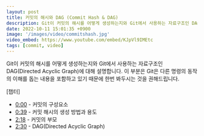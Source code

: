 ```yaml
---
layout: post
title: 커밋의 해시와 DAG (Commit Hash & DAG)
description: Git이 커밋의 해시를 어떻게 생성하는지와 Git에서 사용하는 자료구조인 DAG(Directed Acyclic Graph)에 대해 설명합니다.
date: 2022-10-11 15:01:35 +0900
image: '/images/video/commitshash.jpg'
video_embed: https://www.youtube.com/embed/KJpVl9IMEtc
tags: [commit, video]
---
```


Git이 커밋의 해시를 어떻게 생성하는지와 Git에서 사용하는 자료구조인 DAG(Directed Acyclic Graph)에 대해 설명합니다. 이 부분은 Git은 다른 명령의 동작의 이해를 돕는 내용을 포함하고 있기 때문에 한번 봐두시는 것을 권해드립니다.

[챕터]
- [0:00](https://www.youtube.com/watch?v=KJpVl9IMEtc&t=0s) - 커밋의 구성요소
- [0:39](https://www.youtube.com/watch?v=KJpVl9IMEtc&t=39s) - 커밋 해시의 생성 방법과 용도
- [2:18](https://www.youtube.com/watch?v=KJpVl9IMEtc&t=138s) - 커밋의 부모
- [2:30](https://www.youtube.com/watch?v=KJpVl9IMEtc&t=150s) - DAG(Directed Acyclic Graph)
